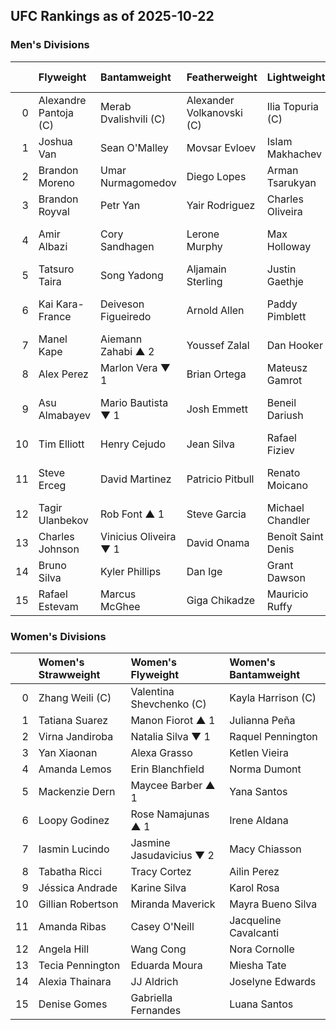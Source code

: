 ## UFC Rankings as of 2025-10-22

### Men's Divisions

|    | Flyweight             | Bantamweight          | Featherweight             | Lightweight        | Welterweight             | Middleweight          | Light Heavyweight   | Heavyweight         |
|---:|:----------------------|:----------------------|:--------------------------|:-------------------|:-------------------------|:----------------------|:--------------------|:--------------------|
|  0 | Alexandre Pantoja	(C) | Merab Dvalishvili	(C) | Alexander Volkanovski	(C) | Ilia Topuria	(C)   | Jack Della Maddalena	(C) | Khamzat Chimaev	(C)   | Alex Pereira	(C)    | Tom Aspinall	(C)    |
|  1 | Joshua Van            | Sean O'Malley         | Movsar Evloev             | Islam Makhachev    | Belal Muhammad           | Dricus Du Plessis     | Jiří Procházka      | Ciryl Gane          |
|  2 | Brandon Moreno        | Umar Nurmagomedov     | Diego Lopes               | Arman Tsarukyan    | Sean Brady               | Nassourdine Imavov    | Magomed Ankalaev    | Alexander Volkov    |
|  3 | Brandon Royval        | Petr Yan              | Yair Rodriguez            | Charles Oliveira   | Shavkat Rakhmonov        | Sean Strickland       | Carlos Ulberg       | Sergei Pavlovich    |
|  4 | Amir Albazi           | Cory Sandhagen        | Lerone Murphy             | Max Holloway       | Leon Edwards             | Anthony Hernandez	▲ 2 | Jan Błachowicz      | Curtis Blaydes      |
|  5 | Tatsuro Taira         | Song Yadong           | Aljamain Sterling         | Justin Gaethje     | Kamaru Usman             | Brendan Allen	▲ 4     | Khalil Rountree Jr. | Jailton Almeida     |
|  6 | Kai Kara-France       | Deiveson Figueiredo   | Arnold Allen              | Paddy Pimblett     | Ian Machado Garry        | Israel Adesanya	▼ 1   | Jamahal Hill        | Waldo Cortes Acosta |
|  7 | Manel Kape            | Aiemann Zahabi	▲ 2    | Youssef Zalal             | Dan Hooker         | Joaquin Buckley          | Caio Borralho         | Aleksandar Rakić    | Serghei Spivac      |
|  8 | Alex Perez            | Marlon Vera	▼ 1       | Brian Ortega              | Mateusz Gamrot     | Michael Morales          | Reinier de Ridder	▼ 4 | Dominick Reyes      | Derrick Lewis       |
|  9 | Asu Almabayev         | Mario Bautista	▼ 1    | Josh Emmett               | Beneil Dariush     | Carlos Prates            | Robert Whittaker	▼ 1  | Volkan Oezdemir     | Ante Delija         |
| 10 | Tim Elliott           | Henry Cejudo          | Jean Silva                | Rafael Fiziev      | Colby Covington          | Michael Page          | Azamat Murzakanov   | Marcin Tybura       |
| 11 | Steve Erceg           | David Martinez        | Patricio Pitbull          | Renato Moicano     | Gilbert Burns            | Jared Cannonier	▲ 1   | Bogdan Guskov       | Tai Tuivasa         |
| 12 | Tagir Ulanbekov       | Rob Font	▲ 1          | Steve Garcia              | Michael Chandler   | Geoff Neal               | Roman Dolidze         | Johnny Walker       | Shamil Gaziev       |
| 13 | Charles Johnson       | Vinicius Oliveira	▼ 1 | David Onama               | Benoît Saint Denis | Daniel Rodriguez         | Paulo Costa           | Nikita Krylov       | Mick Parkin         |
| 14 | Bruno Silva           | Kyler Phillips        | Dan Ige                   | Grant Dawson       | Gabriel Bonfim           | Marvin Vettori        | Alonzo Menifield    | Tallison Teixeira   |
| 15 | Rafael Estevam        | Marcus McGhee         | Giga Chikadze             | Mauricio Ruffy     | Mike Malott	NR           | Joe Pyfer             | Zhang Mingyang      | Valter Walker       |

### Women's Divisions

|    | Women's Strawweight   | Women's Flyweight        | Women's Bantamweight   |
|---:|:----------------------|:-------------------------|:-----------------------|
|  0 | Zhang Weili	(C)       | Valentina Shevchenko	(C) | Kayla Harrison	(C)     |
|  1 | Tatiana Suarez        | Manon Fiorot	▲ 1         | Julianna Peña          |
|  2 | Virna Jandiroba       | Natalia Silva	▼ 1        | Raquel Pennington      |
|  3 | Yan Xiaonan           | Alexa Grasso             | Ketlen Vieira          |
|  4 | Amanda Lemos          | Erin Blanchfield         | Norma Dumont           |
|  5 | Mackenzie Dern        | Maycee Barber	▲ 1        | Yana Santos            |
|  6 | Loopy Godinez         | Rose Namajunas	▲ 1       | Irene Aldana           |
|  7 | Iasmin Lucindo        | Jasmine Jasudavicius	▼ 2 | Macy Chiasson          |
|  8 | Tabatha Ricci         | Tracy Cortez             | Ailin Perez            |
|  9 | Jéssica Andrade       | Karine Silva             | Karol Rosa             |
| 10 | Gillian Robertson     | Miranda Maverick         | Mayra Bueno Silva      |
| 11 | Amanda Ribas          | Casey O'Neill            | Jacqueline Cavalcanti  |
| 12 | Angela Hill           | Wang Cong                | Nora Cornolle          |
| 13 | Tecia Pennington      | Eduarda Moura            | Miesha Tate            |
| 14 | Alexia Thainara       | JJ Aldrich               | Joselyne Edwards       |
| 15 | Denise Gomes          | Gabriella Fernandes      | Luana Santos           |
